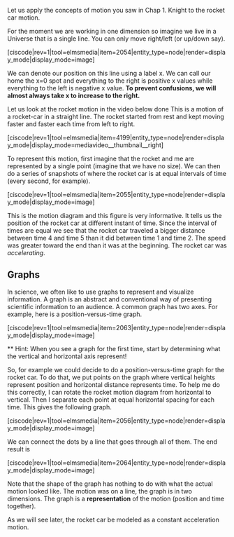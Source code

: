 Let us apply the concepts of motion you saw in Chap 1. Knight to the rocket car motion.

For the moment we are working in one dimension so imagine we live in a Universe that is a single line.  You can only move right/left \(or up/down say\).

[ciscode|rev=1|tool=elmsmedia|item=2054|entity_type=node|render=display_mode|display_mode=image]

We can denote our position on this line using a label <lrn-math>x</lrn-math>. We can call our home the <lrn-math>x=0</lrn-math> spot and everything to the right is positive <lrn-math>x</lrn-math> values while everything to the left is negative <lrn-math>x</lrn-math> value. **To prevent confusions, we will almost always take <lrn-math>x</lrn-math> to increase to the right.**

Let us look at the rocket motion in the video below done This is a motion of a rocket-car in a straight line. The rocket started from rest and kept moving faster and faster each time from left to right. 

[ciscode|rev=1|tool=elmsmedia|item=4199|entity_type=node|render=display_mode|display_mode=mediavideo__thumbnail__right]

To represent this motion, first imagine that the rocket and me are represented by a single point \(imagine that we have no size\). We can then do a series of snapshots of where the rocket car is at equal intervals of time \(every second, for example\).

[ciscode|rev=1|tool=elmsmedia|item=2055|entity_type=node|render=display_mode|display_mode=image]

This is the motion diagram and this figure is very informative. It tells us the position of the rocket car at different instant of time. Since the interval of times are equal we see that the rocket car traveled a bigger distance between time 4 and time 5 than it did between time 1 and time 2. The speed was greater toward the end than it was at the beginning. The rocket car was _accelerating_.

## Graphs

In science, we often like to use graphs to represent and visualize information. A graph is an abstract and conventional way of presenting scientific information to an audience. A common graph has two axes. For example, here is a position-versus-time graph.

[ciscode|rev=1|tool=elmsmedia|item=2063|entity_type=node|render=display_mode|display_mode=image]

\*\* Hint: When you see a graph for the first time, start by determining what the vertical and horizontal axis represent!

So, for example we could decide to do a position-versus-time graph for the rocket car. To do that, we put points on the graph where vertical heights represent position and horizontal distance represents time. To help me do this correctly, I can rotate the rocket motion diagram from horizontal to vertical. Then I separate each point at equal horizontal spacing for each time. This gives the following graph.

[ciscode|rev=1|tool=elmsmedia|item=2056|entity_type=node|render=display_mode|display_mode=image]

We can connect the dots by a line that goes through all of them. The end result is

[ciscode|rev=1|tool=elmsmedia|item=2064|entity_type=node|render=display_mode|display_mode=image]

Note that the shape of the graph has nothing to do with what the actual motion looked like. The motion was on a line, the graph is in two dimensions. The graph is a **representation** of the motion \(position and time together\).

<lrndesign-sidenote label="Instructor Note" icon="bookmark" bg-color="#c2e5f2">
As we will see later, the rocket car be modeled as a constant acceleration motion. 
</lrndesign-sidenote>


